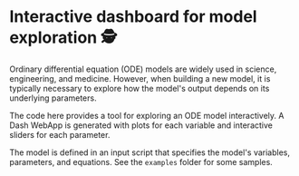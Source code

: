 # Interactive dashboard for model exploration :detective:

Ordinary differential equation (ODE) models are widely used in science, engineering, and medicine. However, when building a new model, it is typically necessary to explore how the model's output depends on its underlying parameters.

The code here provides a tool for exploring an ODE model interactively. A Dash WebApp is generated with plots for each variable and interactive sliders for each parameter.

The model is defined in an input script that specifies the model's variables, parameters, and equations. See the `examples` folder for some samples.
